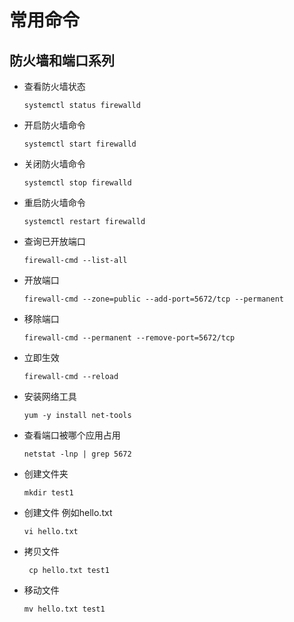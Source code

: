 # 常用命令
## 防火墙和端口系列
* 查看防火墙状态
   
   ```systemctl status firewalld```
   
 * 开启防火墙命令
   
   ``` systemctl start firewalld  ```

 * 关闭防火墙命令
   
   ``` systemctl stop firewalld  ```
  
  * 重启防火墙命令
   
    ``` systemctl restart firewalld  ```
  
  * 查询已开放端口
 
    ``` firewall-cmd --list-all ```
  
  * 开放端口
  
     ```firewall-cmd --zone=public --add-port=5672/tcp --permanent```
  
  * 移除端口
  
     ``` firewall-cmd --permanent --remove-port=5672/tcp ```
  
  * 立即生效
  
    ```firewall-cmd --reload```
   
   * 安装网络工具
      
      ```yum -y install net-tools```
     
   * 查看端口被哪个应用占用
      
      ```netstat -lnp | grep 5672```
    
   
   * 创建文件夹
   
     ``` mkdir test1 ```
   
   * 创建文件 例如hello.txt
   
      ``` vi hello.txt ```
   
   * 拷贝文件
   
     ``` cp hello.txt test1```
     
   * 移动文件
   
     ```mv hello.txt test1``` 
     
   
